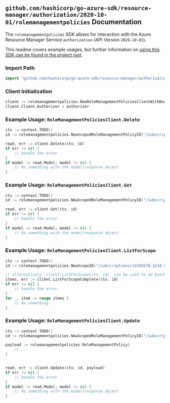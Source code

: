 
## `github.com/hashicorp/go-azure-sdk/resource-manager/authorization/2020-10-01/rolemanagementpolicies` Documentation

The `rolemanagementpolicies` SDK allows for interaction with the Azure Resource Manager Service `authorization` (API Version `2020-10-01`).

This readme covers example usages, but further information on [using this SDK can be found in the project root](https://github.com/hashicorp/go-azure-sdk/tree/main/docs).

### Import Path

```go
import "github.com/hashicorp/go-azure-sdk/resource-manager/authorization/2020-10-01/rolemanagementpolicies"
```


### Client Initialization

```go
client := rolemanagementpolicies.NewRoleManagementPoliciesClientWithBaseURI("https://management.azure.com")
client.Client.Authorizer = authorizer
```


### Example Usage: `RoleManagementPoliciesClient.Delete`

```go
ctx := context.TODO()
id := rolemanagementpolicies.NewScopedRoleManagementPolicyID("/subscriptions/12345678-1234-9876-4563-123456789012/resourceGroups/some-resource-group", "roleManagementPolicyValue")

read, err := client.Delete(ctx, id)
if err != nil {
	// handle the error
}
if model := read.Model; model != nil {
	// do something with the model/response object
}
```


### Example Usage: `RoleManagementPoliciesClient.Get`

```go
ctx := context.TODO()
id := rolemanagementpolicies.NewScopedRoleManagementPolicyID("/subscriptions/12345678-1234-9876-4563-123456789012/resourceGroups/some-resource-group", "roleManagementPolicyValue")

read, err := client.Get(ctx, id)
if err != nil {
	// handle the error
}
if model := read.Model; model != nil {
	// do something with the model/response object
}
```


### Example Usage: `RoleManagementPoliciesClient.ListForScope`

```go
ctx := context.TODO()
id := rolemanagementpolicies.NewScopeID("/subscriptions/12345678-1234-9876-4563-123456789012/resourceGroups/some-resource-group")

// alternatively `client.ListForScope(ctx, id)` can be used to do batched pagination
items, err := client.ListForScopeComplete(ctx, id)
if err != nil {
	// handle the error
}
for _, item := range items {
	// do something
}
```


### Example Usage: `RoleManagementPoliciesClient.Update`

```go
ctx := context.TODO()
id := rolemanagementpolicies.NewScopedRoleManagementPolicyID("/subscriptions/12345678-1234-9876-4563-123456789012/resourceGroups/some-resource-group", "roleManagementPolicyValue")

payload := rolemanagementpolicies.RoleManagementPolicy{
	// ...
}


read, err := client.Update(ctx, id, payload)
if err != nil {
	// handle the error
}
if model := read.Model; model != nil {
	// do something with the model/response object
}
```
